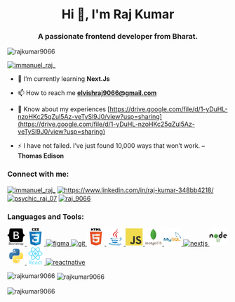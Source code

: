 
<h1 align="center">Hi 👋, I'm Raj Kumar</h1>
<h3 align="center">A passionate frontend developer from Bharat.</h3>

<p align="left"> <img src="https://komarev.com/ghpvc/?username=rajkumar9066&label=Profile%20views&color=0e75b6&style=flat" alt="rajkumar9066" /> </p>

<p align="left"> <a href="https://twitter.com/immanuel_raj_" target="blank"><img src="https://img.shields.io/twitter/follow/immanuel_raj_?logo=twitter&style=for-the-badge" alt="immanuel_raj_" /></a> </p>

- 🌱 I’m currently learning **Next.Js**

- 📫 How to reach me **elvishraj9066@gmail.com**

- 📄 Know about my experiences [https://drive.google.com/file/d/1-yDuHL-nzoHKc25qZul5Az-veTySl9J0/view?usp=sharing](https://drive.google.com/file/d/1-yDuHL-nzoHKc25qZul5Az-veTySl9J0/view?usp=sharing)

- ⚡ I have not failed. I’ve just found 10,000 ways that won’t work. **– Thomas Edison**

<h3 align="left">Connect with me:</h3>
<p align="left">
<a href="https://twitter.com/immanuel_raj_" target="blank"><img align="center" src="https://raw.githubusercontent.com/rahuldkjain/github-profile-readme-generator/master/src/images/icons/Social/twitter.svg" alt="immanuel_raj_" height="30" width="40" /></a>
<a href="https://linkedin.com/in/https://www.linkedin.com/in/raj-kumar-348bb4218/" target="blank"><img align="center" src="https://raw.githubusercontent.com/rahuldkjain/github-profile-readme-generator/master/src/images/icons/Social/linked-in-alt.svg" alt="https://www.linkedin.com/in/raj-kumar-348bb4218/" height="30" width="40" /></a>
<a href="https://instagram.com/psychic_raj_07" target="blank"><img align="center" src="https://raw.githubusercontent.com/rahuldkjain/github-profile-readme-generator/master/src/images/icons/Social/instagram.svg" alt="psychic_raj_07" height="30" width="40" /></a>
<a href="https://www.leetcode.com/raj_9066" target="blank"><img align="center" src="https://raw.githubusercontent.com/rahuldkjain/github-profile-readme-generator/master/src/images/icons/Social/leet-code.svg" alt="raj_9066" height="30" width="40" /></a>
</p>

<h3 align="left">Languages and Tools:</h3>
<p align="left"> <a href="https://getbootstrap.com" target="_blank" rel="noreferrer"> <img src="https://raw.githubusercontent.com/devicons/devicon/master/icons/bootstrap/bootstrap-plain-wordmark.svg" alt="bootstrap" width="40" height="40"/> </a> <a href="https://www.w3schools.com/css/" target="_blank" rel="noreferrer"> <img src="https://raw.githubusercontent.com/devicons/devicon/master/icons/css3/css3-original-wordmark.svg" alt="css3" width="40" height="40"/> </a> <a href="https://www.figma.com/" target="_blank" rel="noreferrer"> <img src="https://www.vectorlogo.zone/logos/figma/figma-icon.svg" alt="figma" width="40" height="40"/> </a> <a href="https://git-scm.com/" target="_blank" rel="noreferrer"> <img src="https://www.vectorlogo.zone/logos/git-scm/git-scm-icon.svg" alt="git" width="40" height="40"/> </a> <a href="https://www.w3.org/html/" target="_blank" rel="noreferrer"> <img src="https://raw.githubusercontent.com/devicons/devicon/master/icons/html5/html5-original-wordmark.svg" alt="html5" width="40" height="40"/> </a> <a href="https://www.java.com" target="_blank" rel="noreferrer"> <img src="https://raw.githubusercontent.com/devicons/devicon/master/icons/java/java-original.svg" alt="java" width="40" height="40"/> </a> <a href="https://developer.mozilla.org/en-US/docs/Web/JavaScript" target="_blank" rel="noreferrer"> <img src="https://raw.githubusercontent.com/devicons/devicon/master/icons/javascript/javascript-original.svg" alt="javascript" width="40" height="40"/> </a> <a href="https://www.mongodb.com/" target="_blank" rel="noreferrer"> <img src="https://raw.githubusercontent.com/devicons/devicon/master/icons/mongodb/mongodb-original-wordmark.svg" alt="mongodb" width="40" height="40"/> </a> <a href="https://www.mysql.com/" target="_blank" rel="noreferrer"> <img src="https://raw.githubusercontent.com/devicons/devicon/master/icons/mysql/mysql-original-wordmark.svg" alt="mysql" width="40" height="40"/> </a> <a href="https://nextjs.org/" target="_blank" rel="noreferrer"> <img src="https://cdn.worldvectorlogo.com/logos/nextjs-2.svg" alt="nextjs" width="40" height="40"/> </a> <a href="https://nodejs.org" target="_blank" rel="noreferrer"> <img src="https://raw.githubusercontent.com/devicons/devicon/master/icons/nodejs/nodejs-original-wordmark.svg" alt="nodejs" width="40" height="40"/> </a> <a href="https://www.python.org" target="_blank" rel="noreferrer"> <img src="https://raw.githubusercontent.com/devicons/devicon/master/icons/python/python-original.svg" alt="python" width="40" height="40"/> </a> <a href="https://reactjs.org/" target="_blank" rel="noreferrer"> <img src="https://raw.githubusercontent.com/devicons/devicon/master/icons/react/react-original-wordmark.svg" alt="react" width="40" height="40"/> </a> <a href="https://reactnative.dev/" target="_blank" rel="noreferrer"> <img src="https://reactnative.dev/img/header_logo.svg" alt="reactnative" width="40" height="40"/> </a> </p>

<p><img align="left" src="https://github-readme-stats.vercel.app/api/top-langs?username=rajkumar9066&show_icons=true&locale=en&layout=compact" alt="rajkumar9066" /></p>

<p>&nbsp;<img align="center" src="https://github-readme-stats.vercel.app/api?username=rajkumar9066&show_icons=true&locale=en" alt="rajkumar9066" /></p>

<p><img align="center" src="https://github-readme-streak-stats.herokuapp.com/?user=rajkumar9066&" alt="rajkumar9066" /></p>

